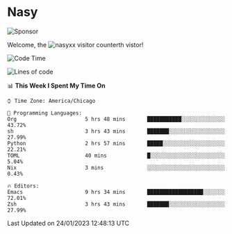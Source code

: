 # Nasy

<!--
<p align="center">
<img height="200" src="https://github-readme-stats.vercel.app/api?username=nasyxx&count_private=true&show_icons=true&theme=dracula&include_all_commits=true"/>
<img height="200" src="https://github-readme-stats.vercel.app/api/top-langs/?username=nasyxx&theme=dracula&hide=html,jupyter+notebook&count_private=true&show_icons=true"/>
</p>

  
----------------
-->

![Sponsor](https://img.shields.io/static/v1.svg?label=Sponsor&message=%E2%9D%A4&logo=GitHub&style=flat&color=pink)
 
Welcome, the ![nasyxx visitor counter](https://count.getloli.com/get/@nasyxx?theme=rule34)th vistor!
 
<!--START_SECTION:waka-->
![Code Time](http://img.shields.io/badge/Code%20Time-3%2C124%20hrs%206%20mins-blue)

![Lines of code](https://img.shields.io/badge/From%20Hello%20World%20I%27ve%20Written-5%20Million%20lines%20of%20code-blue)

📊 **This Week I Spent My Time On** 

```text
⌚︎ Time Zone: America/Chicago

💬 Programming Languages: 
Org                      5 hrs 48 mins       ███████████░░░░░░░░░░░░░░   43.72% 
sh                       3 hrs 43 mins       ███████░░░░░░░░░░░░░░░░░░   27.99% 
Python                   2 hrs 57 mins       █████░░░░░░░░░░░░░░░░░░░░   22.21% 
TOML                     40 mins             █░░░░░░░░░░░░░░░░░░░░░░░░   5.04% 
Nix                      3 mins              ░░░░░░░░░░░░░░░░░░░░░░░░░   0.43%

🔥 Editors: 
Emacs                    9 hrs 34 mins       ██████████████████░░░░░░░   72.01% 
Zsh                      3 hrs 43 mins       ███████░░░░░░░░░░░░░░░░░░   27.99%

```


 Last Updated on 24/01/2023 12:48:13 UTC
<!--END_SECTION:waka-->

<!-- ![visitors](https://visitor-badge.laobi.icu/badge?page_id=nasyxx.nasyxx) -->

